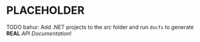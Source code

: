 # PLACEHOLDER
TODO bahur: Add .NET projects to the *src* folder and run `docfx` to generate **REAL** *API Documentation*!
